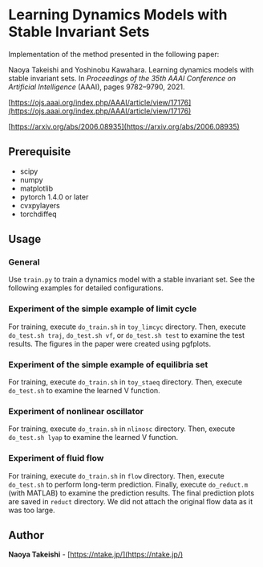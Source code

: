 # Learning Dynamics Models with Stable Invariant Sets

Implementation of the method presented in the following paper:

Naoya Takeishi and Yoshinobu Kawahara.
Learning dynamics models with stable invariant sets.
In *Proceedings of the 35th AAAI Conference on Artificial Intelligence* (AAAI), pages 9782–9790, 2021.

[https://ojs.aaai.org/index.php/AAAI/article/view/17176](https://ojs.aaai.org/index.php/AAAI/article/view/17176)

[https://arxiv.org/abs/2006.08935](https://arxiv.org/abs/2006.08935)

## Prerequisite

- scipy
- numpy
- matplotlib
- pytorch 1.4.0 or later
- cvxpylayers
- torchdiffeq

## Usage

### General

Use `train.py` to train a dynamics model with a stable invariant set. See the following examples for detailed configurations.

### Experiment of the simple example of limit cycle

For training, execute `do_train.sh` in `toy_limcyc` directory. Then, execute `do_test.sh traj`, `do_test.sh vf`, or `do_test.sh test` to examine the test results. The figures in the paper were created using pgfplots.

### Experiment of the simple example of equilibria set

For training, execute `do_train.sh` in `toy_staeq` directory. Then, execute `do_test.sh` to examine the learned V function.

### Experiment of nonlinear oscillator

For training, execute `do_train.sh` in `nlinosc` directory. Then, execute `do_test.sh lyap` to examine the learned V function.

### Experiment of fluid flow

For training, execute `do_train.sh` in `flow` directory. Then, execute `do_test.sh` to perform long-term prediction. Finally, execute `do_reduct.m` (with MATLAB) to examine the prediction results. The final prediction plots are saved in `reduct` directory. We did not attach the original flow data as it was too large.

## Author

**Naoya Takeishi** - [https://ntake.jp/](https://ntake.jp/)
